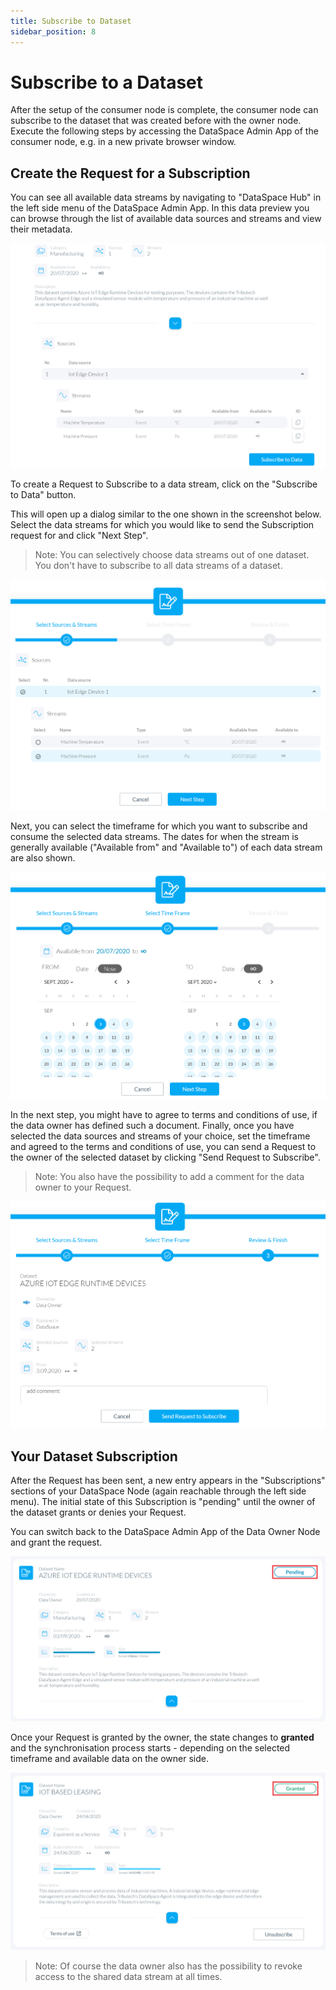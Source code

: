 ```yaml
---
title: Subscribe to Dataset
sidebar_position: 8
---
```

# Subscribe to a Dataset

After the setup of the consumer node is complete, the consumer node can subscribe to the dataset that was created before with the owner node.
Execute the following steps by accessing the DataSpace Admin App of the consumer node, e.g. in a new private browser window.

## Create the Request for a Subscription

You can see all available data streams by navigating to "DataSpace Hub" in the left side menu of the DataSpace Admin App.
In this data preview you can browse through the list of available data sources and streams and view their metadata.

![Data Preview](../../static/img/quickstart/request-dataset-data-preview.png)

To create a Request to Subscribe to a data stream, click on the "Subscribe to Data" button.

This will open up a dialog similar to the one shown in the screenshot below. Select the data streams for which you would like to send the Subscription request for and click "Next Step".

> Note: You can selectively choose data streams out of one dataset. You don't have to subscribe to all data streams of a dataset.

![Select](../../static/img/quickstart/request-dataset-select.png)

Next, you can select the timeframe for which you want to subscribe and consume the selected data streams. The dates for when the stream is generally available ("Available from" and "Available to") of each data stream are also shown.

![timeframe](../../static/img/quickstart/request-dataset-time-frame.png)

In the next step, you might have to agree to terms and conditions of use, if the data owner has defined such a document.
Finally, once you have selected the data sources and streams of your choice, set the timeframe and agreed to the terms and conditions of use, you can send a Request to the owner of the selected dataset by clicking "Send Request to Subscribe".

> Note: You also have the possibility to add a comment for the data owner to your Request.

![Review](../../static/img/quickstart/request-dataset-review.png)

## Your Dataset Subscription

After the Request has been sent, a new entry appears in the "Subscriptions" sections of your DataSpace Node (again reachable through the left side menu). The initial state of this Subscription is "pending" until the owner of the dataset grants or denies your Request.

You can switch back to the DataSpace Admin App of the Data Owner Node and grant the request.

![Pending](../../static/img/quickstart/request-dataset-pending.png)

Once your Request is granted by the owner, the state changes to **granted** and the synchronisation process starts - depending on the selected timeframe and available data on the owner side.

![Granted](../../static/img/quickstart/request-dataset-granted.png)

> Note: Of course the data owner also has the possibility to revoke access to the shared data stream at all times.

